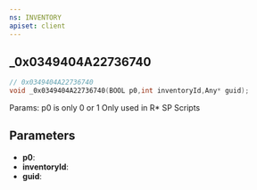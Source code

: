 ```yaml
---
ns: INVENTORY
apiset: client
---
```

## _0x0349404A22736740

```c
// 0x0349404A22736740
void _0x0349404A22736740(BOOL p0,int inventoryId,Any* guid);
```

Params: p0 is only 0 or 1
Only used in R* SP Scripts

## Parameters
* **p0**:
* **inventoryId**:
* **guid**:



